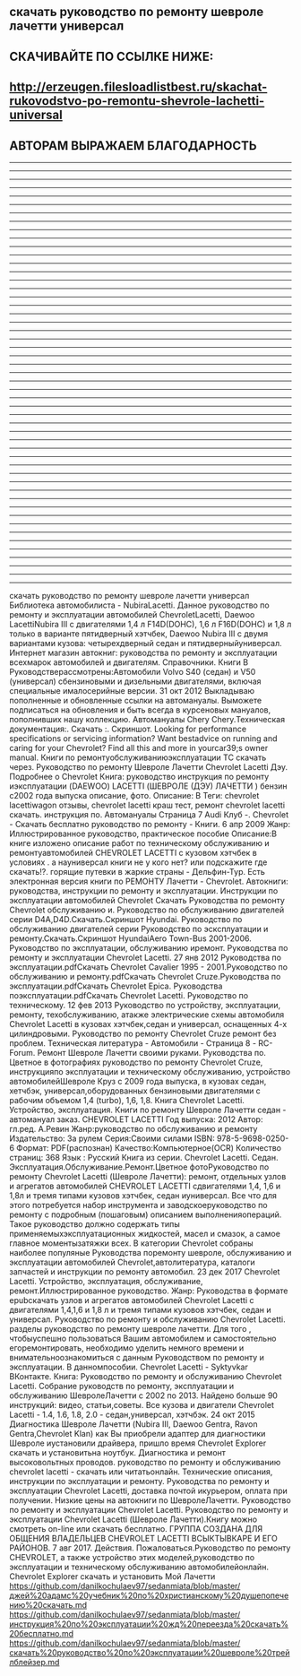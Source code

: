 скачать руководство по ремонту шевроле лачетти универсал
--------------------------------------------------
СКАЧИВАЙТЕ ПО ССЫЛКЕ НИЖЕ:
--------------------------------------------------
http://erzeugen.filesloadlistbest.ru/skachat-rukovodstvo-po-remontu-shevrole-lachetti-universal
--------------------------------------------------
АВТОРАМ ВЫРАЖАЕМ БЛАГОДАРНОСТЬ
--------------------------------------------------
--------------------------------------------------
--------------------------------------------------
--------------------------------------------------
--------------------------------------------------
--------------------------------------------------
--------------------------------------------------
--------------------------------------------------
--------------------------------------------------
--------------------------------------------------
--------------------------------------------------
--------------------------------------------------
--------------------------------------------------
--------------------------------------------------
--------------------------------------------------
--------------------------------------------------
--------------------------------------------------
--------------------------------------------------
--------------------------------------------------
--------------------------------------------------
--------------------------------------------------
--------------------------------------------------
--------------------------------------------------
--------------------------------------------------
--------------------------------------------------
--------------------------------------------------
--------------------------------------------------
--------------------------------------------------
--------------------------------------------------
--------------------------------------------------
--------------------------------------------------
--------------------------------------------------
--------------------------------------------------
--------------------------------------------------
--------------------------------------------------
--------------------------------------------------
--------------------------------------------------
--------------------------------------------------
--------------------------------------------------
--------------------------------------------------
--------------------------------------------------
--------------------------------------------------
--------------------------------------------------
--------------------------------------------------
--------------------------------------------------
--------------------------------------------------
--------------------------------------------------
--------------------------------------------------
--------------------------------------------------
--------------------------------------------------
--------------------------------------------------
--------------------------------------------------
скачать руководство по ремонту шевроле лачетти универсал Библиотека автомобилиста - NubiraLacetti. Данное руководство по ремонту и эксплуатации автомобилей ChevroletLacetti, Daewoo LacettiNubira III с двигателями 1,4 л F14D(DOHC), 1,6 л F16D(DOHC) и 1,8 л  только в варианте пятидверный хэтчбек, Daewoo Nubira III с двумя вариантами кузова: четырехдверный седан и пятидверныйуниверсал. Интернет магазин автокниг: руководства по ремонту и эксплуатации всехмарок автомобилей и двигателям. Справочники. Книги  В Руководстверассмотрены:Автомобили Volvo S40 (седан) и V50 (универсал) сбензиновыми и дизельными двигателями, включая специальные ималосерийные версии. 31 окт 2012  Выкладываю пополненные и обновленные ссылки на автомануалы. Выможете подписаться на обновления  и быть всегда в курсеновых мануалов, пополнивших нашу коллекцию. Автомануалы Chery Chery.Техническая документация:. Скачать :. Cкриншот. Looking for performance specifications or servicing information? Want bestadvice on running and caring for your Chevrolet? Find all this and more in yourcar39;s owner manual. Книги по ремонтуобслуживаниюэксплуатации ТС скачать через. Руководство по ремонту Шевроле Лачетти Chevrolet Lacetti  Дэу. Подробнее о Chevrolet Книга: руководство  инструкция по ремонту иэксплуатации (DAEWOO) LACETTI (ШЕВРОЛЕ (ДЭУ) ЛАЧЕТТИ ) бензин с2002 года выпуска описание, фото. Описание: В  Теги: chevrolet lacettiwagon отзывы, chevrolet lacetti краш тест, ремонт chevrolet lacetti скачать. инструкция по. Автомануалы  Страница 7  Audi Клуб -. Chevrolet - Скачать бесплатно руководство по ремонту - Книги. 6 апр 2009  Жанр: Иллюстрированное руководство, практическое пособие  Описание:B книге изложено описание работ по техническому обслуживанию и ремонтуавтомобилей CHEVROLET LACETTI с кузовом хэтчбек в условиях . а науниверсал книги не у кого нет? или подскажите где скачать!?. горящие путевки в жаркие страны - Дельфин-Тур. Есть электронная версия книги по РЕМОНТУ Лачетти - Chevrolet. Автокниги: руководства, инструкции по ремонту и эксплуатации. Инструкции по эксплуатации автомобилей Chevrolet
Скачать Руководства по ремонту Chevrolet обслуживанию и. Руководство по обслуживанию двигателей серии D4A,D4D.Скачать.Cкриншот Hyundai. Руководство по обслуживанию двигателей серии Руководство по эсксплуатации и ремонту.Скачать.Cкриншот HyundaiAero Town-Bus 2001-2006. Руководство по эксплуатации, обслуживанию иремонт. Руководства по ремонту и эксплуатации Chevrolet Lacetti. 27 янв 2012  Руководства по эксплуатации.pdfСкачать Chevrolet Cavalier 1995 - 2001.Руководство по обслуживанию и ремонту.pdfСкачать Chevrolet Cruze.Руководства по эксплуатации.pdfСкачать Chevrolet Epica. Руководства поэксплуатации.pdfСкачать Chevrolet Lacetti. Руководство по техническому. 12 фев 2013  Руководство по устройству, эксплуатации, ремонту, техобслуживанию, атакже электрические схемы автомобиля Chevrolet Lacetti в кузовах хэтчбек,седан и универсал, оснащенных 4-х цилиндровыми. Руководство по ремонту Chevrolet Cruze ремонт без проблем. Техническая литература - Автомобили - Страница 8 - RC-Forum. Ремонт Шевроле Лачетти своими руками. Руководства по. Цветное в фотографиях руководство по ремонту Chevrolet Cruze, инструкцияпо эксплуатации и техническому обслуживанию, устройство автомобилейШевроле Круз с 2009 года выпуска, в кузовах седан, хетчбэк, универсал,оборудованных бензиновыми двигателями с рабочим объемом 1,4 (turbo), 1,6, 1,8. Книга Chevrolet Lacetti. Устройство, эксплуатация. Книги по ремонту Шевроле Лачетти седан - автомануал заказ. CHEVROLET LACETTI Год выпуска: 2012 Автор: гл.ред. А.Ревин Жанр:руководство по обслуживанию и ремонту Издательство: За рулем Серия:Своими силами ISBN: 978-5-9698-0250-6 Формат: PDF(распознан) Качество:Компьютерное(OCR) Количество страниц: 368 Язык : Русский Книга из серии. Chevrolet Lacetti. Седан. Эксплуатация.Обслуживание.Ремонт.Цветное фотоРуководство по ремонту Chevrolet Lacetti (Шевроле Лачетти): ремонт, отдельных узлов и агрегатов автомобилей CHEVROLET LACETTI сдвигателями 1,4, 1,6 и 1,8л и тремя типами кузовов  хэтчбек, седан иуниверсал. Все что для этого потребуется  набор инструмента и заводскоеруководство по ремонту с подробным (пошаговым) описанием выполненияопераций. Такое руководство должно содержать типы применяемыхэксплуатационных жидкостей, масел и смазок, а самое главное  моментызатяжки всех. В категории Chevrolet собраны наиболее популяные Руководства поремонту шевроле, обслуживанию и эксплуатации автомобилей Chevrolet,автолитература, каталоги запчастей и инструкции по ремонту автомобил.
23 дек 2017  Chevrolet Lacetti. Устройство, эксплуатация, обслуживание, ремонт.Иллюстрированное руководство. Жанр: Руководства  в формате epubскачать  узлов и агрегатов автомобилей Chevrolet Lacetti с двигателями 1,4,1,6 и 1,8 л и тремя типами кузовов  хэтчбек, седан и универсал. Руководство по ремонту и обслуживанию Chevrolet Lacetti. разделы руководство по ремонту шевроле лачетти. Для того , чтобыуспешно пользоваться Вашим автомобилем и самостоятельно егоремонтировать, необходимо уделить немного времени и внимательноознакомиться с данным Руководством по ремонту и эксплуатации. В данномпособии. Chevrolet Lacetti - Syktyvkar  ВКонтакте. Книга: Руководство по ремонту и обслуживанию Chevrolet Lacetti. Собрание руководств по ремонту, эксплуатации и обслуживанию ШевролеЛачетти с 2002 по 2013. Найдено больше 90 инструкций: видео, статьи,советы. Все кузова и двигатели Chevrolet Lacetti - 1.4, 1.6, 1.8, 2.0 - седан,универсал, хэтчбэк. 24 окт 2015  Диагностика Шевроле Лачетти (Nubira III, Daewoo Gentra, Ravon Gentra,Chevrolet Klan)  как Вы приобрели адаптер для диагностики Шевроле иустановили драйвера, пришло время Chevrolet Explorer скачать и установитьна ноутбук.  Диагностика и ремонт высоковольтных проводов. руководство по ремонту и обслуживанию chevrolet lacetti - скачать или читатьонлайн. Технические описания, инструкции по эксплуатации и ремонту. Руководства по ремонту и эксплуатации Chevrolet Lacetti, доставка почтой икурьером, оплата при получении. Низкие цены на автокниги по ШевролеЛачетти. Руководство по ремонту и эксплуатации Chevrolet Lacetti. Руководство по ремонту и эксплуатации Chevrolet Lacetti (Шевроле Лачетти).Книгу можно смотреть on-line или скачать бесплатно. ГРУППА СОЗДАНА ДЛЯ ОБЩЕНИЯ ВЛАДЕЛЬЦЕВ CHEVROLET LACETTI ВСЫКТЫВКАРЕ И ЕГО РАЙОНОВ.  7 авг 2017. Действия. Пожаловаться.Руководство по ремонту CHEVROLET, а также устройство этих моделей,руководство по эксплуатации и техническому обслуживанию автомобилейонлайн. Chevrolet Explorer скачать и установить  Мой Лачетти
https://github.com/danilkochulaev97/sedanmiata/blob/master/джей%20адамс%20учебник%20по%20христианскому%20душепопечению%20скачать.md
https://github.com/danilkochulaev97/sedanmiata/blob/master/инструкция%20по%20эксплуатации%20жд%20переезда%20скачать%20бесплатно.md
https://github.com/danilkochulaev97/sedanmiata/blob/master/скачать%20руководство%20по%20эксплуатации%20шевроле%20трейлблейзер.md